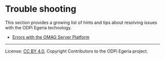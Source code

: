 <!-- SPDX-License-Identifier: CC-BY-4.0 -->
<!-- Copyright Contributors to the ODPi Egeria project. -->

# Trouble shooting 

This section provides a growing list of hints and tips about
resolving issues with the ODPi Egeria technology.

* [Errors with the OMAG Server Platform](omag-server)




----
License: [CC BY 4.0](https://creativecommons.org/licenses/by/4.0/),
Copyright Contributors to the ODPi Egeria project.